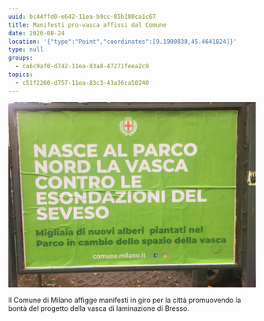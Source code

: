 ```yaml
---
uuid: bc44ffd0-e642-11ea-b9cc-85b180ca1c67
title: Manifesti pro-vasca affissi dal Comune
date: 2020-08-24
location: '{"type":"Point","coordinates":[9.1900838,45.4641824]}'
type: null
groups:
  - ca6c9af0-d742-11ea-83a8-47271feea2c9
topics:
  - c51f2260-d757-11ea-83c3-43a36ca50240
---
```

![Manifesto PRO Vasca di Bresso](../../static/media/events/bc44ffd0-e642-11ea-b9cc-85b180ca1c67/whatsapp-image-2020-08-24-at-20.03.15.jpeg "Il manifesto che il Comune ha affisso per la città sul progetto Vasca di Bresso")



Il Comune di Milano affigge manifesti in giro per la città promuovendo la bontà del progetto della vasca di laminazione di Bresso.